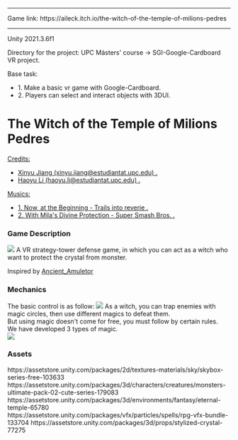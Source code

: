 <hr>
Game link: https://aileck.itch.io/the-witch-of-the-temple-of-milions-pedres
<hr>
Unity 2021.3.6f1

Directory for the project: UPC Másters' course -> SGI-Google-Cardboard VR project.

Base task:
<ul>
<li>1. Make a basic vr game with Google-Cardboard.</li>
<li>2. Players can select and interact objects with 3DUI.</li>
</ul>

<h1>The Witch of the Temple of Milions Pedres</h1>
<u>
Credits:
<ul>
<li>Xinyu Jiang (xinyu.jiang@estudiantat.upc.edu) .</li>
<li>Haoyu Li (haoyu.li@estudiantat.upc.edu) .</li>
</ul>
Musics:
<ul>
<li>1. Now, at the Beginning - Trails into reverie .</li>
<li>2. With Mila's Divine Protection - Super Smash Bros. .</li>
</ul>
</u>
<h3>Game Description</h3>
<img src='https://user-images.githubusercontent.com/61742408/201541067-4d1a6f6a-a934-44c8-a1d4-36d39e468911.png'>
A VR strategy-tower defense game, in which you can act as a witch who want to protect the crystal from monster. <br>

Inspired by <a href="https://store.steampowered.com/app/665340/Ancient_Amuletor_VR/"> Ancient_Amuletor </a>

<h3>Mechanics</h3>
The basic control is as follow:
<img src='https://user-images.githubusercontent.com/61742408/201541122-027c0794-f2f7-46cc-b93d-869c86886a9f.png'>
As a witch, you can trap enemies with magic circles, then use different magics to defeat them. <br>
But using magic doesn't come for free, you must follow by certain rules.<br>
We have developed 3 types of magic.<br>
<img src='https://user-images.githubusercontent.com/61742408/201541168-ced85cda-ab21-44ff-a10c-ca6c12ca5f5d.png'>

<h3>Assets</h3>
https://assetstore.unity.com/packages/2d/textures-materials/sky/skybox-series-free-103633
https://assetstore.unity.com/packages/3d/characters/creatures/monsters-ultimate-pack-02-cute-series-179083
https://assetstore.unity.com/packages/3d/environments/fantasy/eternal-temple-65780
https://assetstore.unity.com/packages/vfx/particles/spells/rpg-vfx-bundle-133704
https://assetstore.unity.com/packages/3d/props/stylized-crystal-77275



